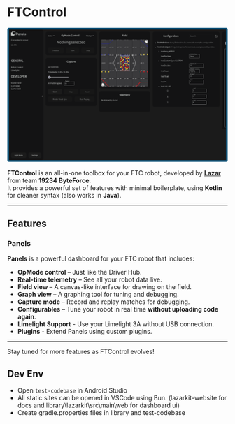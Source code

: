 # FTControl

![dashboard](./dash.png)

**FTControl** is an all-in-one toolbox for your FTC robot, developed by [**Lazar**](https://bylazar.com) from team **19234 ByteForce**.  
It provides a powerful set of features with minimal boilerplate, using **Kotlin** for cleaner syntax (also works in **Java**).

---

## Features

### Panels

**Panels** is a powerful dashboard for your FTC robot that includes:

- **OpMode control** – Just like the Driver Hub.
- **Real-time telemetry** – See all your robot data live.
- **Field view** – A canvas-like interface for drawing on the field.
- **Graph view** – A graphing tool for tuning and debugging.
- **Capture mode** – Record and replay matches for debugging.
- **Configurables** – Tune your robot in real time **without uploading code again**.
- **Limelight Support** - Use your Limelight 3A without USB connection.
- **Plugins** - Extend Panels using custom plugins.

---

Stay tuned for more features as FTControl evolves!

## Dev Env
- Open `test-codebase` in Android Studio
- All static sites can be opened in VSCode using Bun. (lazarkit-website for docs and library\lazarkit\src\main\web for dashboard ui)
- Create gradle.properties files in library and test-codebase
